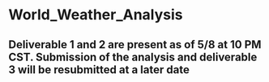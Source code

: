# World_Weather_Analysis
## Deliverable 1 and 2 are present as of 5/8 at 10 PM CST. Submission of the analysis and deliverable 3 will be resubmitted at a later date
